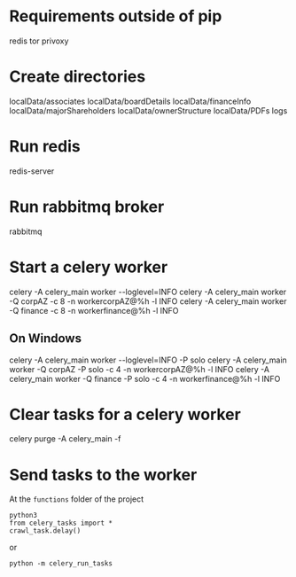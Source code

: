 # Requirements outside of pip
redis
tor
privoxy

# Create directories
localData/associates
localData/boardDetails
localData/financeInfo
localData/majorShareholders
localData/ownerStructure
localData/PDFs
logs

# Run redis
redis-server

# Run rabbitmq broker
rabbitmq

# Start a celery worker
celery -A celery_main worker --loglevel=INFO
celery -A celery_main worker -Q corpAZ -c 8 -n workercorpAZ@%h -l INFO
celery -A celery_main worker -Q finance -c 8 -n workerfinance@%h -l INFO
## On Windows
celery -A celery_main worker --loglevel=INFO -P solo
celery -A celery_main worker -Q corpAZ -P solo -c 4 -n workercorpAZ@%h -l INFO
celery -A celery_main worker -Q finance -P solo -c 4 -n workerfinance@%h -l INFO

# Clear tasks for a celery worker
celery purge -A celery_main -f

# Send tasks to the worker
At the `functions` folder of the project
```
python3
from celery_tasks import *
crawl_task.delay()
```
or
```
python -m celery_run_tasks
```
